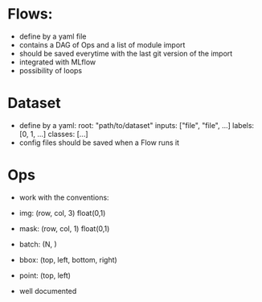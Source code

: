 # Flows:
 - define by a yaml file
 - contains a DAG of Ops and a list of module import
 - should be saved everytime with the last git version of the import
 - integrated with MLflow
 - possibility of loops

# Dataset
 - define by a yaml:
    root: "path/to/dataset"
    inputs: ["file", "file", ...]
    labels: [0, 1, ...]
    classes: [...]
 - config files should be saved when a Flow runs it

# Ops
 - work with the conventions:
  - img: (row, col, 3) float(0,1)
  - mask: (row, col, 1) float(0,1)
  - batch: (N, )
  - bbox: (top, left, bottom, right)
  - point: (top, left)

 - well documented
